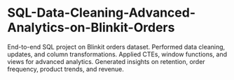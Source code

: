 # SQL-Data-Cleaning-Advanced-Analytics-on-Blinkit-Orders
End-to-end SQL project on Blinkit orders dataset. Performed data cleaning, updates, and column transformations. Applied CTEs, window functions, and views for advanced analytics. Generated insights on retention, order frequency, product trends, and revenue.
